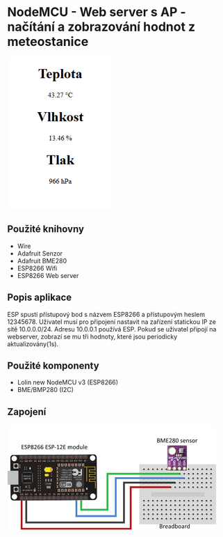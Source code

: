 # NodeMCU - Web server s AP - načítání a zobrazování hodnot z meteostanice
![](https://github.com/lukastrkan/epo_esp8266/blob/master/img/index.png)

## Použité knihovny

 - Wire
 - Adafruit Senzor
 - Adafruit BME280
 - ESP8266 Wifi
 - ESP8266 Web server

## Popis aplikace
ESP spustí přístupový bod s názvem ESP8266 a přístupovým heslem 12345678. Uživatel musí pro připojení nastavit na zařízení statickou IP ze sítě 10.0.0.0/24. Adresu 10.0.0.1 používá ESP.
Pokud se uživatel připojí na webserver, zobrazí se mu tři hodnoty, které jsou periodicky aktualizovány(1s).

## Použité komponenty

 - Lolin new NodeMCU v3 (ESP8266)
 - BME/BMP280 (I2C)

## Zapojení
![](https://github.com/lukastrkan/epo_esp8266/blob/master/img/esp.jpg)


